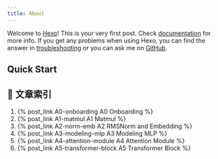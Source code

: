 ```yaml
---
title: About
---
```

Welcome to [Hexo](https://hexo.io/)! This is your very first post. Check [documentation](https://hexo.io/docs/) for more info. If you get any problems when using Hexo, you can find the answer in [troubleshooting](https://hexo.io/docs/troubleshooting.html) or you can ask me on [GitHub](https://github.com/hexojs/hexo/issues).

## Quick Start

## 📄 文章索引

1. {% post_link A0-onboarding A0 Onboarding %}
2. {% post_link A1-matmul A1 Matmul  %}
3. {% post_link A2-norm-emb A2 RMSNorm and Embedding  %}
4. {% post_link A3-modeling-mlp A3 Modeling MLP  %}
5. {% post_link A4-attention-module A4 Attention Module  %}
6. {% post_link A5-transformer-block A5 Transformer Block  %}   

<!-- ### Create a new post

``` bash
$ hexo new "My New Post"
```

More info: [Writing](https://hexo.io/docs/writing.html)

### Run server

``` bash
$ hexo server
```

More info: [Server](https://hexo.io/docs/server.html)

### Generate static files

``` bash
$ hexo generate
```

More info: [Generating](https://hexo.io/docs/generating.html)

### Deploy to remote sites

``` bash
$ hexo deploy -->